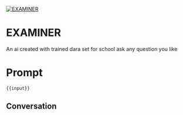 
[![EXAMINER](https://flow-prompt-covers.s3.us-west-1.amazonaws.com/icon/Flat/i21.png)]()
# EXAMINER 
An ai created with trained dara set for school ask any question you like



# Prompt

```
{{input}}
```

## Conversation




